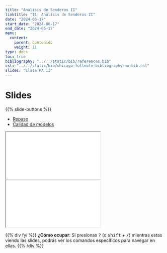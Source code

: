 ```yaml
---
title: "Análisis de Senderos II"
linktitle: "11: Análisis de Senderos II"
date: "2024-06-17"
start_date: "2024-06-17"
end_date: "2024-06-17"
menu:
  content:
    parent: Contenido
    weight: 11
type: docs
toc: true
bibliography: "../../static/bib/references.bib"
csl: "../../static/bib/chicago-fullnote-bibliography-no-bib.csl"
slides: "Clase PA II"
---
```


# Slides

{{% slide-buttons %}}

<ul class="nav nav-tabs" id="slide-tabs" role="tablist">
<li class="nav-item">
<a class="nav-link active" id="repaso-tab" data-toggle="tab" href="#repaso" role="tab" aria-controls="repaso" aria-selected="true">Repaso</a>
</li>
<li class="nav-item">
<a class="nav-link" id="calidad-de-modelos-tab" data-toggle="tab" href="#calidad-de-modelos" role="tab" aria-controls="calidad-de-modelos" aria-selected="false">Calidad de modelos</a>
</li>
</ul>

<div id="slide-tabs" class="tab-content">

<div id="repaso" class="tab-pane fade show active" role="tabpanel" aria-labelledby="repaso-tab">

<div class="embed-responsive embed-responsive-16by9">

<iframe class="embed-responsive-item" src="/slides/Clase PA II.html#1">
</iframe>

</div>

</div>

<div id="calidad-de-modelos" class="tab-pane fade" role="tabpanel" aria-labelledby="calidad-de-modelos-tab">

<div class="embed-responsive embed-responsive-16by9">

<iframe class="embed-responsive-item" src="/slides/Clase PA II.html#10">
</iframe>

</div>

</div>

</div>

{{% div fyi %}}
**¿Cómo ocupar**: Si presionas <kbd>?</kbd> (o <kbd>shift</kbd> + <kbd>/</kbd>) mientras estas viendo las slides, podrás ver los comandos específicos para navegar en ellas.
{{% /div %}}
